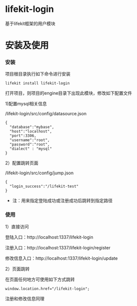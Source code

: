 # lifekit-login
基于lifekit框架的用户模块

# 安装及使用

### 安装

项目根目录执行如下命令进行安装

```
lifekit install lifekit-login
```

打开项目，则项目的engine目录下出现此模块，修改如下配置文件

1)配置mysql相关信息

/lifekit-login/src/config/datasource.json
```
{
  "database":"mybase",
  "host":"localhost",
  "port":3306,
  "username":"root",
  "password":"root",
  "dialect" : "mysql"
}
```


2）配置跳转页面

/lifekit-login/src/config/jump.json
```
{
  "login_success":"/lifekit-test"
}
```
* 注：用来指定登陆成功或注册成功后跳转到指定路径

### 使用

1）直接访问

登陆入口：http://localhost:1337/lifekit-login

注册入口：http://localhost:1337/lifekit-login/register

修改信息入口：http://localhost:1337/lifekit-login/update

2）页面跳转

在页面任何地方可使用如下方式跳转
```
window.location.href="/lifekit-login";
```
注册和修改信息同理

